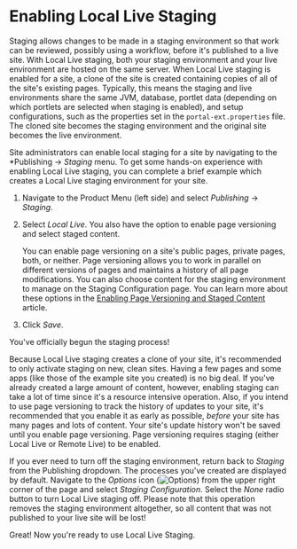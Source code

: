 # Enabling Local Live Staging

Staging allows changes to be made in a staging environment so that work can be
reviewed, possibly using a workflow, before it's published to a live site. With
Local Live staging, both your staging environment and your live environment are
hosted on the same server. When Local Live staging is enabled for a site, a
clone of the site is created containing copies of all of the site's existing
pages. Typically, this means the staging and live environments share the same
JVM, database, portlet data (depending on which portlets are selected when
staging is enabled), and setup configurations, such as the properties set in the
`portal-ext.properties` file. The cloned site becomes the staging environment
and the original site becomes the live environment.

Site administrators can enable local staging for a site by navigating to the
*Publishing &rarr; *Staging* menu. To get some hands-on experience with enabling
Local Live staging, you can complete a brief example which creates a Local Live
staging environment for your site. 

1.  Navigate to the Product Menu (left side) and select *Publishing* &rarr;
    *Staging*.

2.  Select *Local Live*. You also have the option to enable page versioning and
    select staged content.

    You can enable page versioning on a site's public pages, private pages, both, or
    neither. Page versioning allows you to work in parallel on different versions of
    pages and maintains a history of all page modifications. You can also choose
    content for the staging environment to manage on the Staging Configuration page.
    You can learn more about these options in the
    [Enabling Page Versioning and Staged Content](/discover/portal/-/knowledge_base/7-0/enabling-page-versioning-and-staged-content)
    article.

3.  Click *Save*.

You've officially begun the staging process!

Because Local Live staging creates a clone of your site, it's recommended to
only activate staging on new, clean sites. Having a few pages and some apps
(like those of the example site you created) is no big deal. If you've already
created a large amount of content, however, enabling staging can take a lot of
time since it's a resource intensive operation. Also, if you intend to use page
versioning to track the history of updates to your site, it's recommended that
you enable it as early as possible, *before* your site has many pages and lots
of content. Your site's update history won't be saved until you enable page
versioning. Page versioning requires staging (either Local Live or Remote Live)
to be enabled.

If you ever need to turn off the staging environment, return back to *Staging*
from the Publishing dropdown. The processes you've created are displayed by
default. Navigate to the *Options* icon
(![Options](../../../images/icon-options.png)) from the upper right corner of
the page and select *Staging Configuration*. Select the *None* radio button to
turn Local Live staging off. Please note that this operation removes the staging
environment altogether, so all content that was not published to your live site
will be lost!

Great! Now you're ready to use Local Live Staging.
